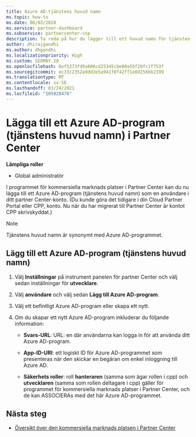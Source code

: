 ```yaml
---
title: Azure AD-tjänstens huvud namn
ms.topic: how-to
ms.date: 06/03/2020
ms.service: partner-dashboard
ms.subservice: partnercenter-csp
description: Ta reda på hur du lägger till ett huvud namn för tjänsten i Azure AD-klienten. Det innebär att du lägger till ett Azure AD-program (tjänstens huvud namn) i Partner Center.
author: dhirajgandhi
ms.author: dhgandhi
ms.localizationpriority: High
ms.custom: SEOMAY.20
ms.openlocfilehash: 6ef5373fd9a606cd25345cbe80a55f28fc1f753f
ms.sourcegitcommit: ec33c2352a9dd3e5a941f0f42ff1e8d256bb2399
ms.translationtype: MT
ms.contentlocale: sv-SE
ms.lasthandoff: 03/24/2021
ms.locfileid: "105028476"
---
```

# <a name="add-an-azure-ad-application-service-principal-in-partner-center"></a>Lägga till ett Azure AD-program (tjänstens huvud namn) i Partner Center

**Lämpliga roller**

- Global administratör

I programmet för kommersiella marknads platser i Partner Center kan du nu lägga till ett Azure AD-program (tjänstens huvud namn) som en användare i ditt partner Center-konto. (Du kunde göra det tidigare i din Cloud Partner Portal eller CPP, konto. Nu när du har migrerat till Partner Center är kontot CPP skrivskyddat.)
 
>[!Note] 
>Tjänstens huvud namn är synonymt med Azure AD-programmet.

## <a name="add-an-azure-ad-application-service-principal"></a>Lägg till ett Azure AD-program (tjänstens huvud namn)

1. Välj **Inställningar** på instrument panelen för partner Center och välj sedan inställningar för **utvecklare**.

2. Välj **användare** och välj sedan **Lägg till Azure AD-program**.

3. Välj ett befintligt Azure AD-program eller skapa ett nytt.

4. Om du skapar ett nytt Azure AD-program inkluderar du följande information:  

   - **Svars-URL**: URL: en där användarna kan logga in för att använda ditt Azure AD-program.

   - **App-ID-URI**: ett logiskt ID för Azure AD-programmet som presenteras när den skickar en begäran om enkel inloggning till Azure AD.

   - **Säkerhets roller**: roll **hanteraren** (samma som ägar rollen i cpp) och **utvecklaren** (samma som rollen deltagare i cpp) gäller för programmet för kommersiella marknads platser i Partner Center, och de kan ASSOCIERAs med det här Azure AD-programmet.  

## <a name="next-steps"></a>Nästa steg

- [Översikt över den kommersiella marknads platsen i Partner Center](csp-commercial-marketplace-overview.md)